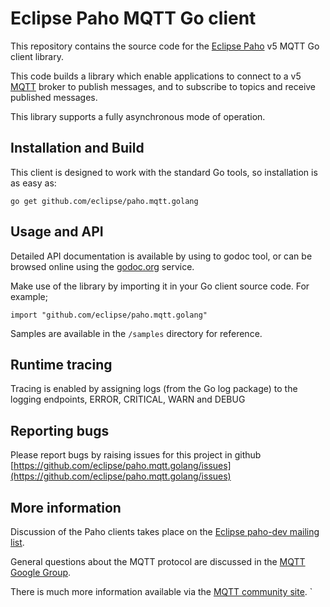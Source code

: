 Eclipse Paho MQTT Go client
===========================

This repository contains the source code for the [Eclipse Paho](http://eclipse.org/paho) v5 MQTT Go client library.

This code builds a library which enable applications to connect to a v5 [MQTT](http://mqtt.org) broker to publish messages, and to subscribe to topics and receive published messages.

This library supports a fully asynchronous mode of operation.

Installation and Build
----------------------

This client is designed to work with the standard Go tools, so installation is as easy as:

```golang
go get github.com/eclipse/paho.mqtt.golang
```

Usage and API
-------------

Detailed API documentation is available by using to godoc tool, or can be browsed online
using the [godoc.org](http://godoc.org/github.com/eclipse/paho.mqtt.golang) service.

Make use of the library by importing it in your Go client source code. For example;

```golang
import "github.com/eclipse/paho.mqtt.golang"
```

Samples are available in the `/samples` directory for reference.

Runtime tracing
---------------

Tracing is enabled by assigning logs (from the Go log package) to the logging endpoints, ERROR, CRITICAL, WARN and DEBUG

Reporting bugs
--------------

Please report bugs by raising issues for this project in github [https://github.com/eclipse/paho.mqtt.golang/issues](https://github.com/eclipse/paho.mqtt.golang/issues)

More information
----------------

Discussion of the Paho clients takes place on the [Eclipse paho-dev mailing list](https://dev.eclipse.org/mailman/listinfo/paho-dev).

General questions about the MQTT protocol are discussed in the [MQTT Google Group](https://groups.google.com/forum/?hl=en-US&fromgroups#!forum/mqtt).

There is much more information available via the [MQTT community site](http://mqtt.org).
`
